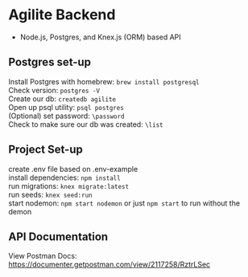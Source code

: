 # Agilite Backend

- Node.js, Postgres, and Knex.js (ORM) based API

## Postgres set-up

Install Postgres with homebrew: `brew install postgresql`  
Check version: `postgres -V`  
Create our db: `createdb agilite`  
Open up psql utility: `psql postgres`  
(Optional) set password: `\password`  
Check to make sure our db was created: `\list`

## Project Set-up

create .env file based on .env-example  
install dependencies: `npm install`  
run migrations: `knex migrate:latest`  
run seeds: `knex seed:run`  
start nodemon: `npm start nodemon` or just `npm start` to run without the demon

## API Documentation

View Postman Docs: https://documenter.getpostman.com/view/2117258/RztrLSec

